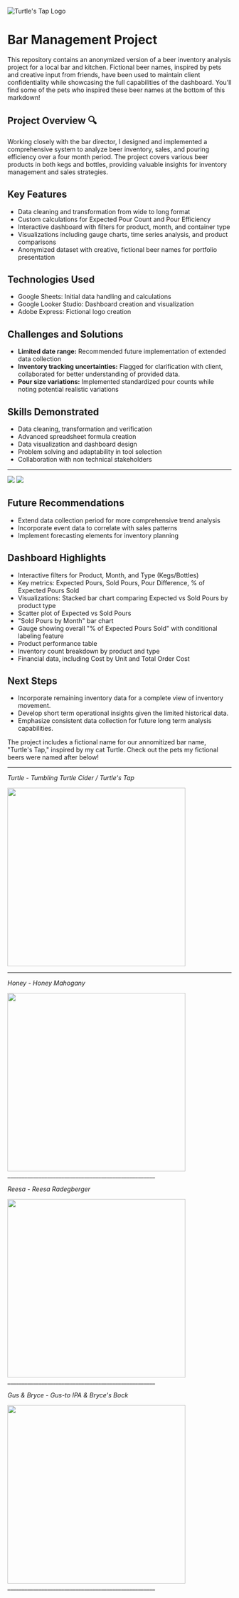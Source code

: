 ![Turtle's Tap Logo](https://github.com/karammulc/Bar-Management-Project/blob/main/turtlestaplogo.png)

# Bar Management Project

This repository contains an anonymized version of a beer inventory analysis project for a local bar and kitchen. Fictional beer names, inspired by pets and creative input from friends, have been used to maintain client confidentiality while showcasing the full capabilities of the dashboard. You'll find some of the pets who inspired these beer names at the bottom of this markdown!

## Project Overview 🔍

Working closely with the bar director, I designed and implemented a comprehensive system to analyze beer inventory, sales, and pouring efficiency over a four month period. The project covers various beer products in both kegs and bottles, providing valuable insights for inventory management and sales strategies.

## Key Features

- Data cleaning and transformation from wide to long format
- Custom calculations for Expected Pour Count and Pour Efficiency
- Interactive dashboard with filters for product, month, and container type
- Visualizations including gauge charts, time series analysis, and product comparisons
- Anonymized dataset with creative, fictional beer names for portfolio presentation

## Technologies Used

- Google Sheets: Initial data handling and calculations
- Google Looker Studio: Dashboard creation and visualization
- Adobe Express: Fictional logo creation

## Challenges and Solutions 

- **Limited date range:** Recommended future implementation of extended data collection
- **Inventory tracking uncertainties:** Flagged for clarification with client, collaborated for better understanding of provided data.
- **Pour size variations:** Implemented standardized pour counts while noting potential realistic variations

## Skills Demonstrated

- Data cleaning, transformation and verification
- Advanced spreadsheet formula creation
- Data visualization and dashboard design
- Problem solving and adaptability in tool selection
- Collaboration with non technical stakeholders

____________________________________________________

<img src="https://github.com/karammulc/Bar-Management-Project/blob/main/images/Turtle_Dash_1.png" />
<img src="https://github.com/karammulc/Bar-Management-Project/blob/main/images/Turtle_Dash_2.png" />

## Future Recommendations

- Extend data collection period for more comprehensive trend analysis
- Incorporate event data to correlate with sales patterns
- Implement forecasting elements for inventory planning

## Dashboard Highlights

- Interactive filters for Product, Month, and Type (Kegs/Bottles)
- Key metrics: Expected Pours, Sold Pours, Pour Difference, % of Expected Pours Sold
- Visualizations: Stacked bar chart comparing Expected vs Sold Pours by product type
- Scatter plot of Expected vs Sold Pours
- "Sold Pours by Month" bar chart
- Gauge showing overall "% of Expected Pours Sold" with conditional labeling feature
- Product performance table
- Inventory count breakdown by product and type
- Financial data, including Cost by Unit and Total Order Cost

## Next Steps

- Incorporate remaining inventory data for a complete view of inventory movement.
- Develop short term operational insights given the limited historical data.
- Emphasize consistent data collection for future long term analysis capabilities.


The project includes a fictional name for our annomitized bar name, "Turtle's Tap," inspired by my cat Turtle.
Check out the pets my fictional beers were named after below! 
_____________________________________________________________
*Turtle* - *Tumbling Turtle Cider / Turtle's Tap*

<img src="https://github.com/karammulc/Bar-Management-Project/blob/main/images/Turtle.jpg" width="400"/>

____________________________________________________

*Honey* - *Honey Mahogany*

<img src="https://github.com/karammulc/Bar-Management-Project/blob/main/images/Honey.jpeg" width="400"/>
____________________________________________________

*Reesa* - *Reesa Radegberger*

<img src="https://github.com/karammulc/Bar-Management-Project/blob/main/images/Reesa.jpeg" width="400"/>
____________________________________________________

*Gus & Bryce* - *Gus-to IPA & Bryce's Bock*

<img src="https://github.com/karammulc/Bar-Management-Project/blob/main/images/Gus%20%26%20Bryce.jpeg" width="400"/>
____________________________________________________
